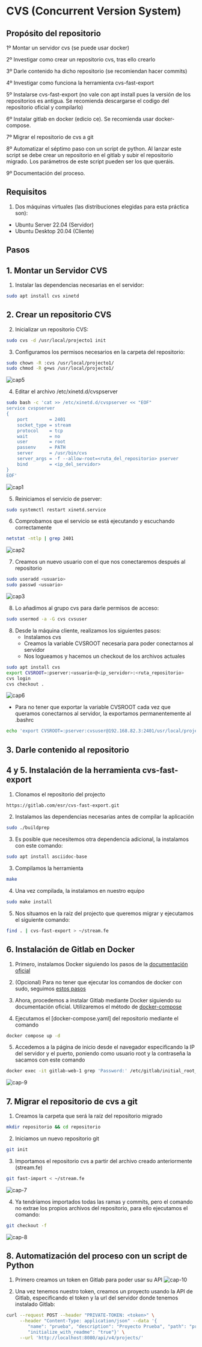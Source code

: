 # CVS (Concurrent Version System)

## Propósito del repositorio
1º Montar un servidor cvs (se puede usar docker)

2º Investigar como crear un repositorio cvs, tras ello crearlo

3º Darle contenido ha dicho repositorio (se recomiendan hacer commits)

4º Investigar como funciona la herramienta cvs-fast-export

5º Instalarse cvs-fast-export (no vale con apt install pues la versión de los repositorios es antigua. Se recomienda descargarse el codigo del repositorio oficial y compilarlo)

6º Instalar gitlab en docker (edicio ce). Se recomienda usar docker-compose.

7º Migrar el repositorio de cvs a git

8º Automatizar el séptimo paso con un script de python. Al lanzar este script se debe crear un repositorio en el gitlab y subir el repositorio migrado. Los parámetros de este script pueden ser los que queráis.

9º Documentación del proceso.

## Requisitos
1. Dos máquinas virtuales (las distribuciones elegidas para esta práctica son):
- Ubuntu Server 22.04 (Servidor)
- Ubuntu Desktop 20.04 (Cliente)

## Pasos

## 1. Montar un Servidor CVS
1. Instalar las dependencias necesarias en el servidor:
```sh
sudo apt install cvs xinetd
```

## 2. Crear un repositorio CVS
2. Inicializar un repositorio CVS:
```sh
sudo cvs -d /usr/local/projecto1 init
```

3. Configuramos los permisos necesarios en la carpeta del repositorio:
```sh
sudo chown -R :cvs /usr/local/projecto1/
sudo chmod -R g+ws /usr/local/projecto1/
```
![cap5](/images/cap-5.PNG)

4. Editar el archivo /etc/xinetd.d/cvspserver
```sh
sudo bash -c 'cat >> /etc/xinetd.d/cvspserver << "EOF"
service cvspserver
{
    port        = 2401
    socket_type = stream
    protocol    = tcp
    wait        = no
    user        = root
    passenv     = PATH
    server      = /usr/bin/cvs
    server_args = -f --allow-root=<ruta_del_repositorio> pserver
    bind        = <ip_del_servidor>
}
EOF'
```
![cap1](/images/cap-1.PNG)

5. Reiniciamos el servicio de pserver:
```sh
sudo systemctl restart xinetd.service
```

6. Comprobamos que el servicio se está ejecutando y escuchando correctamente
```sh
netstat -ntlp | grep 2401
```
![cap2](/images/cap-2.PNG)

7. Creamos un nuevo usuario con el que nos conectaremos después al repositorio
```sh
sudo useradd <usuario>
sudo passwd <usuario>
```
![cap3](/images/cap-3.PNG)

8. Lo añadimos al grupo cvs para darle permisos de acceso:
```sh
sudo usermod -a -G cvs cvsuser
```

8. Desde la máquina cliente, realizamos los siguientes pasos:
    - Instalamos cvs
    - Creamos la variable CVSROOT necesaria para poder conectarnos al servidor
    - Nos logueamos y hacemos un checkout de los archivos actuales
```sh
sudo apt install cvs
export CVSROOT=:pserver:<usuario>@<ip_servidor>:<ruta_repositorio>
cvs login
cvs checkout .
```
![cap6](/images/cap-6.PNG)

- Para no tener que exportar la variable CVSROOT cada vez que queramos conectarnos al servidor, la exportamos permanentemente al .bashrc
```sh
echo 'export CVSROOT=:pserver:cvsuser@192.168.82.3:2401/usr/local/projecto1' >> ~/.bashrc
```

## 3. Darle contenido al repositorio





## 4 y 5. Instalación de la herramienta cvs-fast-export
1. Clonamos el repositorio del projecto
```sh
https://gitlab.com/esr/cvs-fast-export.git
```

2. Instalamos las dependencias necesarias antes de compilar la aplicación
```sh
sudo ./buildprep
```

3. Es posible que necesitemos otra dependencia adicional, la instalamos con este comando:
```sh
sudo apt install asciidoc-base
```

3. Compilamos la herramienta
```sh
make
```

4. Una vez compilada, la instalamos en nuestro equipo
```sh
sudo make install
```

5. Nos situamos en la raíz del projecto que queremos migrar y ejecutamos el siguiente comando:
```sh
find . | cvs-fast-export > ~/stream.fe
```

## 6. Instalación de Gitlab en Docker

1. Primero, instalamos Docker siguiendo los pasos de la [documentación oficial](https://docs.docker.com/engine/install/ubuntu/#install-using-the-repository)

2. (Opcional) Para no tener que ejecutar los comandos de docker con sudo, seguimos [estos pasos](https://docs.docker.com/engine/install/linux-postinstall/)

3. Ahora, procedemos a instalar Gitlab mediante Docker siguiendo su documentación oficial. Utilizaremos el método de [docker-compose](https://docs.gitlab.com/ee/install/docker.html#install-gitlab-using-docker-compose)

4. Ejecutamos el [docker-compose.yaml] del repositorio mediante el comando
```sh
docker compose up -d
```

5. Accedemos a la página de inicio desde el navegador especificando la IP del servidor y el puerto, poniendo como usuario root y la contraseña la sacamos con este comando
```sh
docker exec -it gitlab-web-1 grep 'Password:' /etc/gitlab/initial_root_password
```
![cap-9](/images/cap-9.PNG)


## 7. Migrar el repositorio de cvs a git

1. Creamos la carpeta que será la raíz del repositorio migrado
```sh
mkdir repositorio && cd repositorio
```

2. Iniciamos un nuevo repositorio git
```sh
git init
```

3. Importamos el repositorio cvs a partir del archivo creado anteriormente (stream.fe)
```sh
git fast-import < ~/stream.fe
```
![cap-7](/images/cap-7.PNG)

4. Ya tendríamos importados todas las ramas y commits, pero el comando no extrae los propios archivos del repositorio, para ello ejecutamos el comando:
```sh
git checkout -f
```
![cap-8](/images//cap-8.PNG)

## 8. Automatización del proceso con un script de Python

1. Primero creamos un token en Gitlab para poder usar su API
![cap-10](/images/cap-10.png)

2. Una vez tenemos nuestro token, creamos un proyecto usando la API de Gitlab, especificando el token y la url del servidor donde tenemos instalado Gitlab:
```sh
curl --request POST --header "PRIVATE-TOKEN: <token>" \
     --header "Content-Type: application/json" --data '{
        "name": "prueba", "description": "Proyecto Prueba", "path": "prueba",
        "initialize_with_readme": "true"}' \
     --url 'http://localhost:8080/api/v4/projects/'
```

